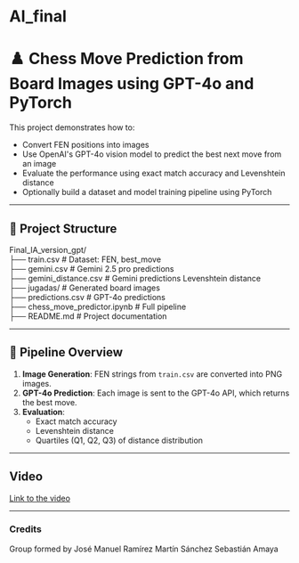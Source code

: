 # AI_final


# ♟️ Chess Move Prediction from Board Images using GPT-4o and PyTorch

This project demonstrates how to:

- Convert FEN positions into images
- Use OpenAI's GPT-4o vision model to predict the best next move from an image
- Evaluate the performance using exact match accuracy and Levenshtein distance
- Optionally build a dataset and model training pipeline using PyTorch

---

## 📁 Project Structure

Final_IA_version_gpt/<br>
├── train.csv                   # Dataset: FEN, best_move<br>
├── gemini.csv                  # Gemini 2.5 pro predictions<br>
├── gemini_distance.csv         # Gemini predictions Levenshtein distance<br>
├── jugadas/                    # Generated board images<br>
├── predictions.csv             # GPT-4o predictions<br>
├── chess_move_predictor.ipynb  # Full pipeline<br>
├── README.md                   # Project documentation<br>



---

## 🔁 Pipeline Overview

1. **Image Generation**: FEN strings from `train.csv` are converted into PNG images.
2. **GPT-4o Prediction**: Each image is sent to the GPT-4o API, which returns the best move.
3. **Evaluation**:
   - Exact match accuracy
   - Levenshtein distance
   - Quartiles (Q1, Q2, Q3) of distance distribution

---

## Video
[Link to the video](https://eafit-my.sharepoint.com/personal/jmramirezg_eafit_edu_co/_layouts/15/stream.aspx?id=%2Fpersonal%2Fjmramirezg%5Feafit%5Fedu%5Fco%2FDocuments%2FGrabaciones%2FCall%20with%20Martin%20and%201%20other%2D20250601%5F143542%2DMeeting%20Recording%2Emp4&referrer=StreamWebApp%2EWeb&referrerScenario=AddressBarCopied%2Eview%2E786c206e%2D2e93%2D4686%2Daa43%2D7eb69d87817a)

---

### Credits

Group formed by
José Manuel Ramírez
Martín Sánchez
Sebastián Amaya

